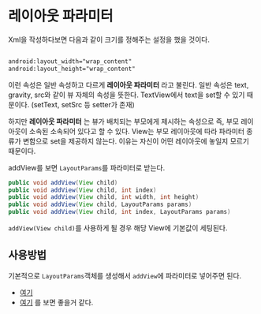 # 레이아웃 파라미터
Xml을 작성하다보면 다음과 같이 크기를 정해주는 설정을 했을 것이다.
```xml

android:layout_width="wrap_content"
android:layout_height="wrap_content"
```

이런 속성은 일반 속성하고 다르게 **레이아웃 파라미터** 라고 불린다.
일반 속성은 text, gravity, src와 같이 뷰 자체의 속성을 뜻한다.
TextView에서 text을 set할 수 있기 때문이다. (setText, setSrc 등 setter가 존재)

하지만 **레이아웃 파라미터** 는 뷰가 배치되는 부모에게 제시하는 속성으로 즉, 부모 레이아웃이 소속된 소속되어 있다고 할 수 있다.
View는 부모 레이아웃에 따라 파라미터 종류가 변함으로 set을 제공하지 않는다.
이유는 자신이 어떤 레이아웃에 놓일지 모르기 때문이다.

addView를 보면 `LayoutParams`를 파라미터로 받는다.
```java
public void addView(View child)
public void addView(View child, int index)
public void addView(View child, int width, int height)
public void addView(View child, LayoutParams params)
public void addView(View child, int index, LayoutParams params)
```
`addView(View child)`를 사용하게 될 경우 해당 View에 기본값이 세팅된다.

## 사용방법
기본적으로 `LayoutParams`객체를 생성해서 `addView`에 파라미터로 넣어주면 된다.

* [여기](https://whatisthenext.tistory.com/20)
* [여기](https://developer.android.com/reference/android/view/ViewGroup.LayoutParams)
를 보면 좋을거 같다.
